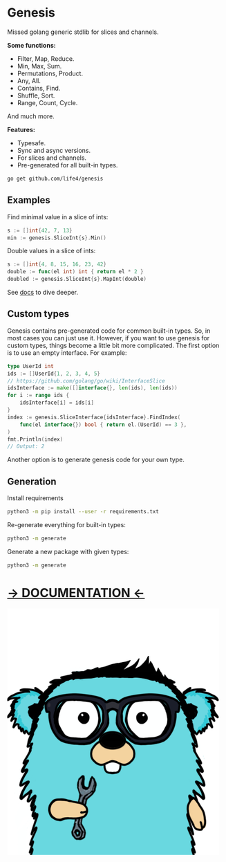 # Genesis

Missed golang generic stdlib for slices and channels.

**Some functions:**

+ Filter, Map, Reduce.
+ Min, Max, Sum.
+ Permutations, Product.
+ Any, All.
+ Contains, Find.
+ Shuffle, Sort.
+ Range, Count, Cycle.

And much more.

**Features:**

+ Typesafe.
+ Sync and async versions.
+ For slices and channels.
+ Pre-generated for all built-in types.

```bash
go get github.com/life4/genesis
```

## Examples

Find minimal value in a slice of ints:

```go
s := []int{42, 7, 13}
min := genesis.SliceInt{s}.Min()
```

Double values in a slice of ints:

```go
s := []int{4, 8, 15, 16, 23, 42}
double := func(el int) int { return el * 2 }
doubled := genesis.SliceInt{s}.MapInt(double)
```

See [docs](./docs) to dive deeper.

## Custom types

Genesis contains pre-generated code for common built-in types. So, in most cases you can just use it. However, if you want to use genesis for custom types, things become a little bit more complicated. The first option is to use an empty interface. For example:

```go
type UserId int
ids := []UserId{1, 2, 3, 4, 5}
// https://github.com/golang/go/wiki/InterfaceSlice
idsInterface := make([]interface{}, len(ids), len(ids))
for i := range ids {
	idsInterface[i] = ids[i]
}
index := genesis.SliceInterface{idsInterface}.FindIndex(
	func(el interface{}) bool { return el.(UserId) == 3 },
)
fmt.Println(index)
// Output: 2
```

Another option is to generate genesis code for your own type.

## Generation

Install requirements

```bash
python3 -m pip install --user -r requirements.txt
```

Re-generate everything for built-in types:

```bash
python3 -m generate
```

Generate a new package with given types:

```bash
python3 -m generate
```

# [-> DOCUMENTATION <-](./docs)

![](./gopher.png)
